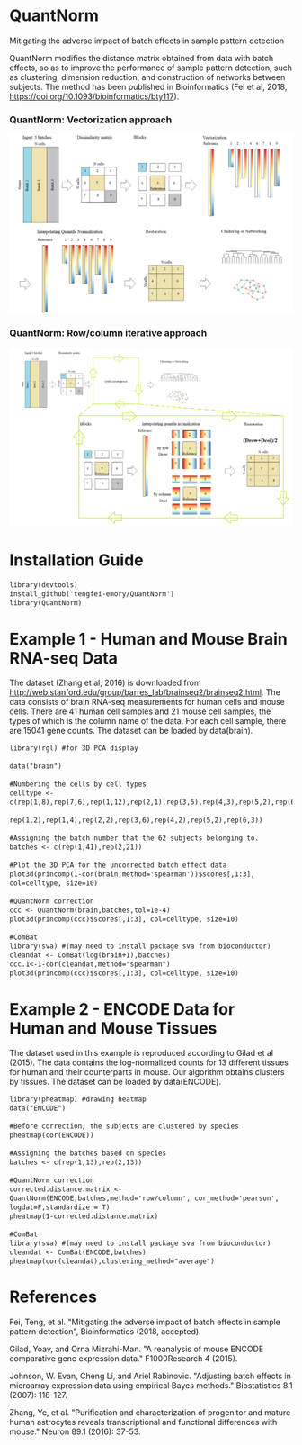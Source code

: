 # QuantNorm
Mitigating the adverse impact of batch effects in sample pattern detection

QuantNorm modifies the distance matrix obtained from data with batch effects, so as to improve the performance of sample pattern detection, such as clustering, dimension reduction, and construction of networks between subjects. The method has been published in Bioinformatics (Fei et al, 2018, https://doi.org/10.1093/bioinformatics/bty117).


### QuantNorm: Vectorization approach
![Vectorization](https://github.com/tengfei-emory/Image/blob/master/f4.png)



### QuantNorm: Row/column iterative approach
![Row/Column](https://github.com/tengfei-emory/Image/blob/master/f5_4.png)



# Installation Guide
```{r}
library(devtools)
install_github('tengfei-emory/QuantNorm')
library(QuantNorm)
```


# Example 1 - Human and Mouse Brain RNA-seq Data

The dataset (Zhang et al, 2016) is downloaded from http://web.stanford.edu/group/barres_lab/brainseq2/brainseq2.html. The data consists of brain RNA-seq measurements for human cells and mouse cells. There are 41 human cell samples and 21 mouse cell samples, the types of which is the column name of the data. For each cell sample, there are 15041 gene counts. The dataset can be loaded by data(brain).

```{r}
library(rgl) #for 3D PCA display

data("brain")

#Numbering the cells by cell types
celltype <- c(rep(1,8),rep(7,6),rep(1,12),rep(2,1),rep(3,5),rep(4,3),rep(5,2),rep(6,4),
              rep(1,2),rep(1,4),rep(2,2),rep(3,6),rep(4,2),rep(5,2),rep(6,3))

#Assigning the batch number that the 62 subjects belonging to.
batches <- c(rep(1,41),rep(2,21))

#Plot the 3D PCA for the uncorrected batch effect data
plot3d(princomp(1-cor(brain,method='spearman'))$scores[,1:3], col=celltype, size=10)

#QuantNorm correction
ccc <- QuantNorm(brain,batches,tol=1e-4)
plot3d(princomp(ccc)$scores[,1:3], col=celltype, size=10)

#ComBat
library(sva) #(may need to install package sva from bioconductor)
cleandat <- ComBat(log(brain+1),batches)
ccc.1<-1-cor(cleandat,method="spearman")
plot3d(princomp(ccc)$scores[,1:3], col=celltype, size=10)
```

# Example 2 - ENCODE Data for Human and Mouse Tissues
The dataset used in this example is reproduced according to Gilad et al (2015). The data contains the log-normalized counts for 13 different tissues for human and their counterparts in mouse. Our algorithm obtains clusters by tissues. The dataset can be loaded by data(ENCODE).

```{r}
library(pheatmap) #drawing heatmap
data("ENCODE")

#Before correction, the subjects are clustered by species
pheatmap(cor(ENCODE))

#Assigning the batches based on species
batches <- c(rep(1,13),rep(2,13))

#QuantNorm correction
corrected.distance.matrix <- QuantNorm(ENCODE,batches,method='row/column', cor_method='pearson', logdat=F,standardize = T)
pheatmap(1-corrected.distance.matrix)

#ComBat
library(sva) #(may need to install package sva from bioconductor)
cleandat <- ComBat(ENCODE,batches)
pheatmap(cor(cleandat),clustering_method="average")
```

# References

Fei, Teng, et al. "Mitigating the adverse impact of batch effects in sample pattern detection", Bioinformatics (2018, accepted).

Gilad, Yoav, and Orna Mizrahi-Man. "A reanalysis of mouse ENCODE comparative gene expression data." F1000Research 4 (2015).

Johnson, W. Evan, Cheng Li, and Ariel Rabinovic. "Adjusting batch effects in microarray expression data using empirical Bayes methods." Biostatistics 8.1 (2007): 118-127.

Zhang, Ye, et al. "Purification and characterization of progenitor and mature human astrocytes reveals transcriptional and functional differences with mouse." Neuron 89.1 (2016): 37-53.


